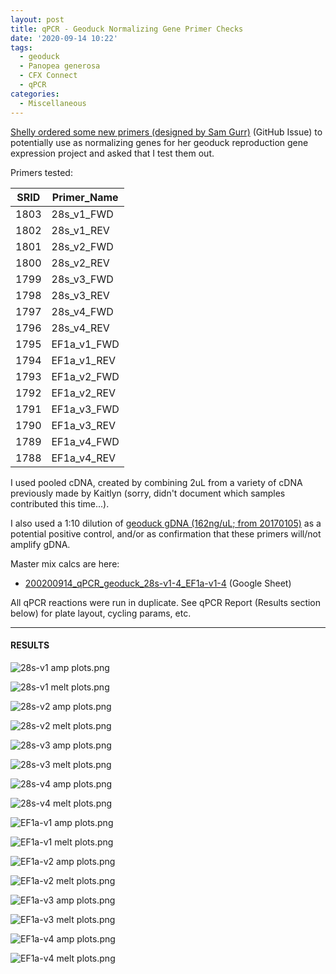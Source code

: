```yaml
---
layout: post
title: qPCR - Geoduck Normalizing Gene Primer Checks
date: '2020-09-14 10:22'
tags:
  - geoduck
  - Panopea generosa
  - CFX Connect
  - qPCR
categories:
  - Miscellaneous
---
```

[Shelly ordered some new primers (designed by Sam Gurr)](https://github.com/RobertsLab/resources/issues/988) (GitHub Issue) to potentially use as normalizing genes for her geoduck reproduction gene expression project and asked that I test them out.

Primers tested:

| SRID | Primer_Name |
|------|-------------|
| 1803 | 28s_v1_FWD  |
| 1802 | 28s_v1_REV  |
| 1801 | 28s_v2_FWD  |
| 1800 | 28s_v2_REV  |
| 1799 | 28s_v3_FWD  |
| 1798 | 28s_v3_REV  |
| 1797 | 28s_v4_FWD  |
| 1796 | 28s_v4_REV  |
| 1795 | EF1a_v1_FWD |
| 1794 | EF1a_v1_REV |
| 1793 | EF1a_v2_FWD |
| 1792 | EF1a_v2_REV |
| 1791 | EF1a_v3_FWD |
| 1790 | EF1a_v3_REV |
| 1789 | EF1a_v4_FWD |
| 1788 | EF1a_v4_REV |


I used pooled cDNA, created by combining 2uL from a variety of cDNA previously made by Kaitlyn (sorry, didn't document which samples contributed this time...).



I also used a 1:10 dilution of [geoduck gDNA (162ng/uL; from 20170105)](https://robertslab.github.io/sams-notebook/2017/01/05/dna-isolation-geoduck-gdna-for-illumina-initiated-sequencing-project.html) as a potential positive control, and/or as confirmation that these primers will/not amplify gDNA.

Master mix calcs are here:

- [200200914_qPCR_geoduck_28s-v1-4_EF1a-v1-4](https://docs.google.com/spreadsheets/d/1WmQ9sJ0ANz5Z0d94BJ_2QOu1mr2XEGGN0Iol-jteTEY/edit?usp=sharing) (Google Sheet)

All qPCR reactions were run in duplicate. See qPCR Report (Results section below) for plate layout, cycling params, etc.


---

#### RESULTS



![28s-v1 amp plots.png ](https://owl.fish.washington.edu/Athaliana/qPCR_data/sam_2020-09-14_10-15-48_BR006896_28s-v1_amp_plots.png)

![28s-v1 melt plots.png ](https://owl.fish.washington.edu/Athaliana/qPCR_data/sam_2020-09-14_10-15-48_BR006896_28s-v1_melt_plots.png)

![28s-v2 amp plots.png ](https://owl.fish.washington.edu/Athaliana/qPCR_data/sam_2020-09-14_10-15-48_BR006896_28s-v2_amp_plots.png)

![28s-v2 melt plots.png ](https://owl.fish.washington.edu/Athaliana/qPCR_data/sam_2020-09-14_10-15-48_BR006896_28s-v2_melt_plots.png)

![28s-v3 amp plots.png ](https://owl.fish.washington.edu/Athaliana/qPCR_data/sam_2020-09-14_10-15-48_BR006896_28s-v3_amp_plots.png)

![28s-v3 melt plots.png ](https://owl.fish.washington.edu/Athaliana/qPCR_data/sam_2020-09-14_10-15-48_BR006896_28s-v3_melt_plots.png)

![28s-v4 amp plots.png ](https://owl.fish.washington.edu/Athaliana/qPCR_data/sam_2020-09-14_10-15-48_BR006896_28s-v4_amp_plots.png)

![28s-v4 melt plots.png ](https://owl.fish.washington.edu/Athaliana/qPCR_data/sam_2020-09-14_10-15-48_BR006896_28s-v4_melt_plots.png)

![EF1a-v1 amp plots.png ](https://owl.fish.washington.edu/Athaliana/qPCR_data/sam_2020-09-14_10-15-48_BR006896_EF1a-v1_amp_plots.png)

![EF1a-v1 melt plots.png ](https://owl.fish.washington.edu/Athaliana/qPCR_data/sam_2020-09-14_10-15-48_BR006896_EF1a-v1_melt_plots.png)

![EF1a-v2 amp plots.png ](https://owl.fish.washington.edu/Athaliana/qPCR_data/sam_2020-09-14_10-15-48_BR006896_EF1a-v2_amp_plots.png)

![EF1a-v2 melt plots.png ](https://owl.fish.washington.edu/Athaliana/qPCR_data/sam_2020-09-14_10-15-48_BR006896_EF1a-v2_melt_plots.png)

![EF1a-v3 amp plots.png ](https://owl.fish.washington.edu/Athaliana/qPCR_data/sam_2020-09-14_10-15-48_BR006896_EF1a-v3_amp_plots.png)

![EF1a-v3 melt plots.png ](https://owl.fish.washington.edu/Athaliana/qPCR_data/sam_2020-09-14_10-15-48_BR006896_EF1a-v3_melt_plots.png)

![EF1a-v4 amp plots.png ](https://owl.fish.washington.edu/Athaliana/qPCR_data/sam_2020-09-14_10-15-48_BR006896_EF1a-v4_amp_plots.png)

![EF1a-v4 melt plots.png ](https://owl.fish.washington.edu/Athaliana/qPCR_data/sam_2020-09-14_10-15-48_BR006896_EF1a-v4_melt_plots.png)

